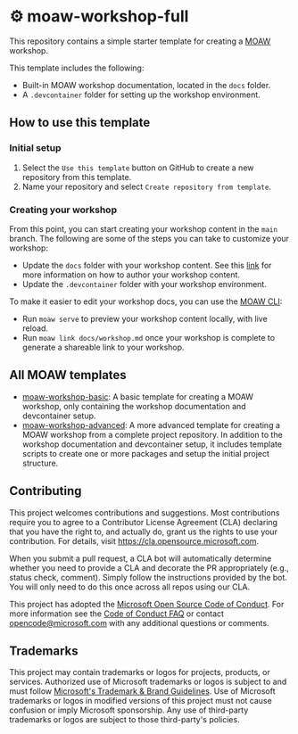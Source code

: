 # ⚙️ moaw-workshop-full

This repository contains a simple starter template for creating a [MOAW](https://moaw.dev) workshop.

This template includes the following:
- Built-in MOAW workshop documentation, located in the `docs` folder.
- A `.devcontainer` folder for setting up the workshop environment.

## How to use this template

### Initial setup

1. Select the `Use this template` button on GitHub to create a new repository from this template.
2. Name your repository and select `Create repository from template`.

### Creating your workshop

From this point, you can start creating your workshop content in the `main` branch.
The following are some of the steps you can take to customize your workshop:
- Update the `docs` folder with your workshop content. See this [link](https://moaw.dev/workshop/create-workshop/?step=2#edit-the-workshop-metadata) for more information on how to author your workshop content.
- Update the `.devcontainer` folder with your workshop environment.

To make it easier to edit your workshop docs, you can use the [MOAW CLI](https://github.com/microsoft/moaw/tree/main/packages/cli):

- Run `moaw serve` to preview your workshop content locally, with live reload.
- Run `moaw link docs/workshop.md` once your workshop is complete to generate a shareable link to your workshop.

## All MOAW templates

- [moaw-workshop-basic](https://github.com/sinedied/moaw-workshop-basic): A basic template for creating a MOAW workshop, only containing the workshop documentation and devcontainer setup.
- [moaw-workshop-advanced](https://github.com/sinedied/moaw-workshop-advanced): A more advanced template for creating a MOAW workshop from a complete project repository. In addition to the workshop documentation and devcontainer setup, it includes template scripts to create one or more packages and setup the initial project structure.

## Contributing

This project welcomes contributions and suggestions. Most contributions require you to agree to a
Contributor License Agreement (CLA) declaring that you have the right to, and actually do, grant us
the rights to use your contribution. For details, visit https://cla.opensource.microsoft.com.

When you submit a pull request, a CLA bot will automatically determine whether you need to provide
a CLA and decorate the PR appropriately (e.g., status check, comment). Simply follow the instructions
provided by the bot. You will only need to do this once across all repos using our CLA.

This project has adopted the [Microsoft Open Source Code of Conduct](https://opensource.microsoft.com/codeofconduct/).
For more information see the [Code of Conduct FAQ](https://opensource.microsoft.com/codeofconduct/faq/) or
contact [opencode@microsoft.com](mailto:opencode@microsoft.com) with any additional questions or comments.

## Trademarks

This project may contain trademarks or logos for projects, products, or services. Authorized use of Microsoft
trademarks or logos is subject to and must follow
[Microsoft's Trademark & Brand Guidelines](https://www.microsoft.com/en-us/legal/intellectualproperty/trademarks/usage/general).
Use of Microsoft trademarks or logos in modified versions of this project must not cause confusion or imply Microsoft sponsorship.
Any use of third-party trademarks or logos are subject to those third-party's policies.
